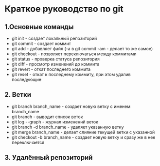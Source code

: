 # Краткое руководство по git
## 1.Основные команды
* git init - создает локальный репозиторий
* git commit - создает коммит
* git add - добавляет файл (-а в git commit -am - делает то же самое)
* git checkout - позволяет переключаться между коммитами
* git status - проверка статуса репозитория
* git diff - просмотр изменений до коммита
* git revert - откат последнего коммита
* git reset - откат к последнему коммиту, при этом удалив последующие
## 2. Ветки
* git branch branch_name - создает новую ветку с именем branch_name
* git branch - выводит список веток
* git log --graph - журнал изменений веток
* git branch -d branch_name - удаляет указанную ветку
* git merge branch_name - делает слияние текущей ветки с указанной
* git checkout -b branch_name - создает новую ветку и сразу же в нее переключается
## 3. Удалённый репозиторий